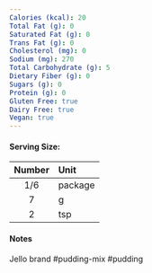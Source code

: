 ```yaml
---
Calories (kcal): 20
Total Fat (g): 0
Saturated Fat (g): 0
Trans Fat (g): 0
Cholesterol (mg): 0
Sodium (mg): 270
Total Carbohydrate (g): 5
Dietary Fiber (g): 0
Sugars (g): 0
Protein (g): 0
Gluten Free: true
Dairy Free: true
Vegan: true
---
```

#### Serving Size:

| Number | Unit    |
| :----: | :------ |
|  1/6   | package |
|   7    | g       |
|   2    | tsp     |
#### Notes

Jello brand #pudding-mix #pudding